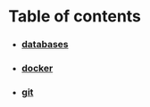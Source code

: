 # Table of contents

* ### [databases](databases.md)

* ### [docker](docker.md)

* ### [git](git.md)
